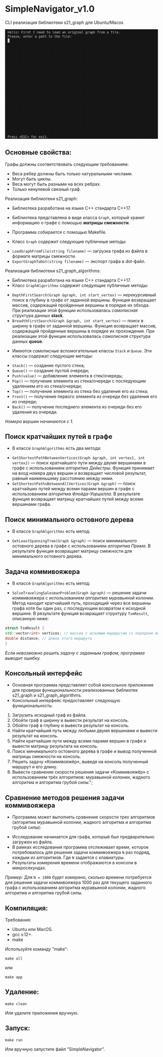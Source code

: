 # SimpleNavigator_v1.0
CLI реализация библиотеки s21_graph для Ubuntu/Macos

![](https://github.com/Apsaraconda/SimpleNavigator_v1.0/blob/main/misc/gif/preview.gif)

## Основные свойства:
Графы должны соответствовать следующим требованиям:
- Веса ребер должны быть только натуральными числами.
- Могут быть циклы.
- Веса могут быть разными на всех ребрах.
- Только ненулевой связный граф.

Реализация библиотеки s21_graph:

* Библиотека разработана на языке C++ стандарта C++17.
* Библиотека представлена ​​в виде класса `Graph`, который хранит информацию о графе с помощью **матрицы смежности**.
* Программа собирается с помощью Makefile.

* Класс `Graph` содержит следующие публичные методы:
+ `LoadGraphFromFile(string filename)` — загрузка графа из файла в формате матрицы смежности.
+ `ExportGraphToDot(string filename)` — экспорт графа в dot-файл.

Реализация библиотеки s21_graph_algorithms:
* Библиотека разработана на языке C++ стандарта C++17.
* Класс ` GraphAlgorithms ` содержит следующие публичные методы:
+ `DepthFirstSearch(Graph &graph, int start_vertex)` — *нерекурсивный* поиск в глубину в графе от заданной вершины. Функция возвращает массив, содержащий пройденные вершины в порядке их обхода. При реализации этой функции использовалась *самописная* структура данных **stack**.
+ `BreadthFirstSearch(Graph &graph, int start_vertex)` — поиск в ширину в графе от заданной вершины. Функция возвращает массив, содержащий пройденные вершины в порядке их прохождения. При реализации этой функции использовалась *самописная* структура данных **queue**.
* Имеются *самописные* вспомогательные классы `Stack` и `Queue`. Эти классы содержат следующие методы:
+ `Stack()` — создание пустого стека;
+ `Queue()` — создание пустой очереди;
+ `Push(value)` — добавление элемента в стек/очередь;
+ `Pop()` — получение элемента из стека/очереди с последующим удалением его из стека/очереди;
+ `Top()` — получение элемента из стека без удаления его из стека;
+ `Front()` — получение первого элемента из очереди без удаления его из очереди;
+ `Back()` — получение последнего элемента из очереди без его удаления из очереди.

*Номера вершин начинаются с 1.*

## Поиск кратчайших путей в графе

* В классе `GraphAlgorithms` есть два метода:
+ `GetShortestPathBetweenVertices(Graph &graph, int vertex1, int vertex2)` — поиск кратчайшего пути между двумя вершинами в графе с использованием *алгоритма Дейкстры*. Функция принимает на вход номера двух вершин и возвращает числовой результат, равный наименьшему расстоянию между ними.
+ `GetShortestPathsBetweenAllVertices(Graph &graph)` — поиск кратчайших путей между всеми парами вершин в графе с использованием *алгоритма Флойда-Уоршелла*. В результате функция возвращает матрицу кратчайших путей между всеми вершинами графа.

## Поиск минимального остовного дерева

* В классе `GraphAlgorithms` есть метод:
+ `GetLeastSpanningTree(Graph &graph)` — поиск минимального остовного дерева в графе с использованием *алгоритма Прима*. В результате функция возвращает матрицу смежности для минимального остовного дерева.

## Задача коммивояжера

* В классе `GraphAlgorithms` есть метод:
+ `SolveTravelingSalesmanProblem(Graph &graph)` — решение задачи коммивояжера с использованием *алгоритма муравьиной колонии*.
Метод находит кратчайший путь, проходящий через все вершины графа хотя бы один раз, с последующим возвратом к исходной вершине. В результате функция возвращает структуру `TsmResult`, описанную ниже:
```cpp
struct TsmResult {
std::vector<int> vertices; // массив с искомым маршрутом (с порядком обхода вершин).
double distance; // длина этого маршрута
}
```

*Если невозможно решить задачу с заданным графом, программа выводит ошибку.*

## Консольный интерфейс

* Основная программа представляет собой консольное приложение для проверки функциональности реализованных библиотек s21_graph и s21_graph_algorithms.
* Консольный интерфейс предоставляет следующую функциональность:
1. Загрузить исходный граф из файла.
2. Обойти граф в ширину и вывести результат на консоль.
3. Обойти граф в глубину и вывести результат на консоль.
4. Найти кратчайший путь между любыми двумя вершинами и вывести результат на консоль.
5. Найти кратчайшие пути между всеми парами вершин в графе и вывести матрицу результата на консоль.
6. Поиск минимального остовного дерева в графе и вывод полученной матрицы смежности на консоль.
7. Решить задачу «Коммивояжёр», выведя на консоль полученный маршрут и его длину.
8. Вывести сравнение скорости решения задачи «Коммивояжёр» с использованием трёх алгоритмов: муравьиной колонии, жадного алгоритма и алгоритма грубой силы.";

## Сравнение методов решения задачи коммивояжера

* Программа может выполнять сравнение скорости трех алгоритмов (алгоритма муравьиной колонии, жадного алгоритма и алгоритма грубой силы):
+ Исследование начинается для графа, который был предварительно загружен из файла.
+ В рамках исследования программа отслеживает время, которое потребовалось для решения задачи коммивояжера `N` раз подряд, каждым из алгоритмов. Где `N` задается с клавиатуры.
+ Результаты измерения времени отображаются в консоли в микросекундах.

*Пример:* Для `N = 1000` будет измерено, сколько времени потребуется для решения задачи коммивояжера 1000 раз для текущего заданного графа с использованием алгоритма муравьиной колонии, жадного алгоритма и алгоритма грубой силы.

## Компиляция:

Требования:
+ Ubuntu или MacOS.
+ gcc v.12+.
+ make

Используйте команду "make":
```
make all
```
или
```
make app
```
## Удаление:
```
make clean
```
Или удалите приложения вручную.

## Запуск:
```
make run
```
Или вручную запустите файл "SimpleNavigator".
